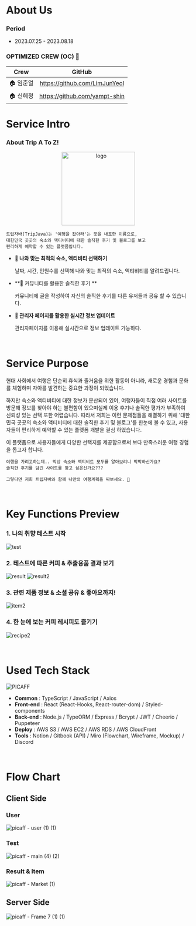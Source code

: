 # About Us

### Period

- 2023.07.25 - 2023.08.18

### OPTIMIZED CREW (OC) 🧞

|**Crew**|GitHub|
|:---:|:---:|
|🏠 임준열|https://github.com/LimJunYeol|
|🏠 신혜정|https://github.com/yampt-shin|

# Service Intro

### About Trip A To Z!

<p align="center">
  <img width="200" alt="logo" src="https://user-images.githubusercontent.com/72856436/120923959-4d93d100-c70c-11eb-9a4d-f132165bcaef.png">
</p>


```
트립자바(TripJava)는 '여행을 잡아라'는 뜻을 내포한 이름으로,
대한민국 곳곳의 숙소와 액티비티에 대한 솔직한 후기 및 블로그를 보고
편리하게 예약할 수 있는 플랫폼입니다.
```

- **📃 나와 맞는 최적의 숙소, 액티비티 선택하기**

    날짜, 시간, 인원수를 선택해 나와 맞는 최적의 숙소, 액티비티를 알려드립니다.

- **🤼 커뮤니티를 활용한 솔직한 후기 **

    커뮤니티에 글을 작성하여 자신의 솔직한 후기를 다른 유저들과 공유 할 수 있습니다.

- **💸 관리자 페이지를 활용한 실시간 정보 업데이트**

    관리자페이지를 이용해 실시간으로 정보 업데이트 가능하다.


<br />

# Service Purpose

현대 사회에서 여행은 단순히 휴식과 즐거움을 위한 활동이 아니라, 새로운 경험과 문화를 체험하며 자아를 발견하는 중요한 과정이 되었습니다. 

하지만 숙소와 액티비티에 대한 정보가 분산되어 있어, 여행자들이 직접 여러 사이트를 방문해 정보를 찾아야 하는 불편함이 있으며실제 이용 후기나 솔직한 평가가 부족하여 신뢰성 있는 선택 또한 어렵습니다.
따라서 저희는 이런 문제점들을 해결하기 위해 '대한민국 곳곳의 숙소와 액티비티에 대한 솔직한 후기 및 블로그'를 한눈에 볼 수 있고, 사용자들이 편리하게 예약할 수 있는 플랫폼 개발을 결심 하였습니다. 

이 플랫폼으로 사용자들에게 다양한 선택지를 제공함으로써
보다 만족스러운 여행 경험을 돕고자 합니다.
```
여행을 가려고하는데.. 막상 숙소와 액티비트 모두를 알아보려니 막막하신가요?
솔직한 후기를 담긴 사이트를 찾고 싶은신가요???

그렇다면 저희 트립자바와 함께 나만의 여행계획을 짜보세요. 🙂
```

<br />

# Key Functions Preview

### 1. 나의 취향 테스트 시작

![test](https://user-images.githubusercontent.com/72856436/121031652-818ef500-c7e5-11eb-89ca-1b222f88e185.png)

### 2. 테스트에 따른 커피 & 추출용품 결과 보기

![result](https://user-images.githubusercontent.com/72856436/121031673-8653a900-c7e5-11eb-8698-d809f1f7d943.png)
![result2](https://user-images.githubusercontent.com/72856436/121031682-894e9980-c7e5-11eb-813d-03cb04d54f15.png)

### 3. 관련 제품 정보 & 소셜 공유 & 좋아요까지!

![item2](https://user-images.githubusercontent.com/72856436/121034043-ab491b80-c7e7-11eb-9315-81b6b90a736e.png)

### 4. 한 눈에 보는 커피 레시피도 즐기기

![recipe2](https://user-images.githubusercontent.com/72856436/121031480-560c0a80-c7e5-11eb-8f8e-8a79569c80e3.png)

<br />

# Used Tech Stack

![PICAFF](https://user-images.githubusercontent.com/72856436/120923787-520bba00-c70b-11eb-9a34-93bf79035f0a.png)

- **Common** : TypeScript / JavaScript / Axios
- **Front-end** : React (React-Hooks, React-router-dom) / Styled-components
- **Back-end** : Node.js / TypeORM / Express / Bcrypt / JWT / Cheerio / Puppeteer
- **Deploy** : AWS S3 / AWS EC2 / AWS RDS / AWS CloudFront
- **Tools** : Notion / Gitbook (API) / Miro (Flowchart, Wireframe, Mockup) / Discord

<br />

# Flow Chart

## Client Side

### User

![picaff - user (1) (1)](https://user-images.githubusercontent.com/72856436/121060107-2b2db080-c7fd-11eb-8db2-1047d8eaa112.jpg)

### Test

![picaff - main (4) (2)](https://user-images.githubusercontent.com/72856436/121059488-7d220680-c7fc-11eb-9f44-15269c64d011.jpg)

### Result & Item

![picaff - Market (1)](https://user-images.githubusercontent.com/72856436/121060038-14875980-c7fd-11eb-894b-0682226884f2.jpg)

## Server Side

![picaff - Frame 7 (1) (1)](https://user-images.githubusercontent.com/72856436/121059502-81e6ba80-c7fc-11eb-9f66-d3403fe387e0.jpg)

<br />
